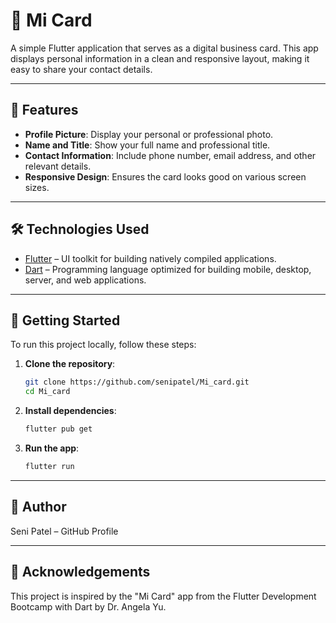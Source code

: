 # 💼 Mi Card

A simple Flutter application that serves as a digital business card. This app displays personal information in a clean and responsive layout, making it easy to share your contact details.

---

## 📱 Features

- **Profile Picture**: Display your personal or professional photo.
- **Name and Title**: Show your full name and professional title.
- **Contact Information**: Include phone number, email address, and other relevant details.
- **Responsive Design**: Ensures the card looks good on various screen sizes.

---

## 🛠️ Technologies Used

- [Flutter](https://flutter.dev/) – UI toolkit for building natively compiled applications.
- [Dart](https://dart.dev/) – Programming language optimized for building mobile, desktop, server, and web applications.

---

## 🚀 Getting Started

To run this project locally, follow these steps:

1. **Clone the repository**:

   ```bash
   git clone https://github.com/senipatel/Mi_card.git
   cd Mi_card

2. **Install dependencies**:

   ```bash
   flutter pub get
   
3. **Run the app**:

    ```bash
    flutter run

---

## 👤 Author
Seni Patel – GitHub Profile

---

## 🙌 Acknowledgements
This project is inspired by the "Mi Card" app from the Flutter Development Bootcamp with Dart by Dr. Angela Yu.
